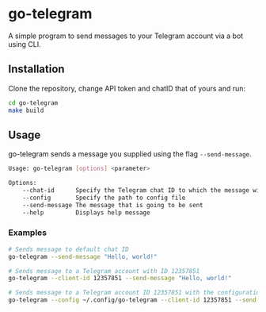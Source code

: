 # go-telegram
A simple program to send messages to your Telegram account via a bot using CLI.


## Installation

Clone the repository, change API token and chatID that of yours and run:
```sh
cd go-telegram
make build
```

## Usage

go-telegram sends a message you supplied using the flag `--send-message`.

```sh
Usage: go-telegram [options] <parameter>

Options:
    --chat-id      Specify the Telegram chat ID to which the message will be sent
    --config       Specify the path to config file
    --send-message The message that is going to be sent
    --help         Displays help message 
```

### Examples

```sh
# Sends message to default chat ID
go-telegram --send-message "Hello, world!"

# Sends message to a Telegram account with ID 12357851 
go-telegram --client-id 12357851 --send-message "Hello, world!"

# Sends message to a Telegram account ID 12357851 with the configuration defined at ~/.config/go-telegram  
go-telegram --config ~/.config/go-telegram --client-id 12357851 --send-message "Hello, world!"
```